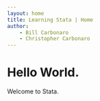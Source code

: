 ```yaml
---
layout: home
title: Learning Stata | Home
author:
    - Bill Carbonaro
    - Christopher Carbonaro
---
```


# Hello World.

Welcome to Stata.
